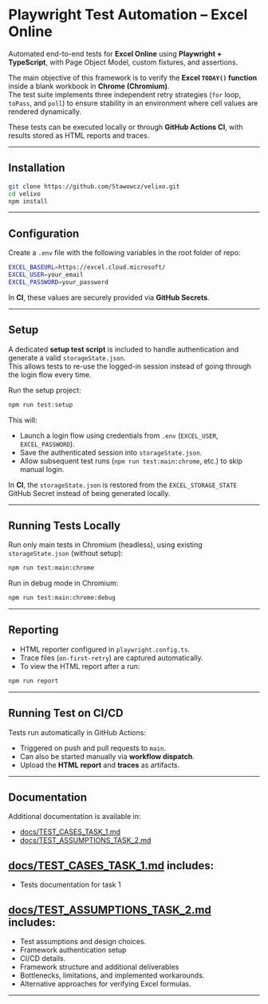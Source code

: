 # Playwright Test Automation – Excel Online

Automated end-to-end tests for **Excel Online** using **Playwright + TypeScript**, with Page Object Model, custom fixtures, and assertions.

The main objective of this framework is to verify the **Excel `TODAY()` function** inside a blank workbook in **Chrome (Chromium)**.  
The test suite implements three independent retry strategies (`for` loop, `toPass`, and `poll`) to ensure stability in an environment where cell values are rendered dynamically.

These tests can be executed locally or through **GitHub Actions CI**, with results stored as HTML reports and traces.

---

## Installation

```bash
git clone https://github.com/Stawowcz/velixo.git
cd velixo
npm install
```

---

## Configuration

Create a `.env` file with the following variables in the root folder of repo:

```bash
EXCEL_BASEURL=https://excel.cloud.microsoft/  
EXCEL_USER=your_email  
EXCEL_PASSWORD=your_password
```

In **CI**, these values are securely provided via **GitHub Secrets**.

---

## Setup

A dedicated **setup test script** is included to handle authentication and generate a valid `storageState.json`.  
This allows tests to re-use the logged-in session instead of going through the login flow every time.

Run the setup project:
```bash
npm run test:setup
```

This will:

- Launch a login flow using credentials from `.env` (`EXCEL_USER`, `EXCEL_PASSWORD`).
- Save the authenticated session into `storageState.json`.
- Allow subsequent test runs (`npm run test:main:chrome`, etc.) to skip manual login.

In **CI**, the `storageState.json` is restored from the `EXCEL_STORAGE_STATE` GitHub Secret instead of being generated locally.

---

## Running Tests Locally

Run only main tests in Chromium (headless), using existing `storageState.json` (without setup):  

```bash
npm run test:main:chrome
```

Run in debug mode in Chromium:

```bash
npm run test:main:chrome:debug
```

---

## Reporting

- HTML reporter configured in `playwright.config.ts`.
- Trace files (`on-first-retry`) are captured automatically.
- To view the HTML report after a run:

```bash
npm run report
```

---

## Running Test on CI/CD

Tests run automatically in GitHub Actions:

- Triggered on push and pull requests to `main`.
- Can also be started manually via **workflow dispatch**.
- Upload the **HTML report** and **traces** as artifacts.

---

## Documentation

Additional documentation is available in:

- [docs/TEST_CASES_TASK_1.md](docs/TEST_CASES_TASK_1.md)
- [docs/TEST_ASSUMPTIONS_TASK_2.md](docs/TEST_ASSUMPTIONS_TASK_2.md)

## [docs/TEST_CASES_TASK_1.md](docs/TEST_CASES_TASK_1.md) includes:

- Tests documentation for task 1

## [docs/TEST_ASSUMPTIONS_TASK_2.md](docs/TEST_ASSUMPTIONS_TASK_2.md) includes:

- Test assumptions and design choices.
- Framework authentication setup
- CI/CD details.
- Framework structure and additional deliverables
- Bottlenecks, limitations, and implemented workarounds.
- Alternative approaches for verifying Excel formulas.

---
